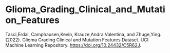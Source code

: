 # Glioma_Grading_Clinical_and_Mutation_Features
Tasci,Erdal, Camphausen,Kevin, Krauze,Andra Valentina, and Zhuge,Ying. (2022). Glioma Grading Clinical and Mutation Features Dataset. UCI Machine Learning Repository. https://doi.org/10.24432/C5R62J.
